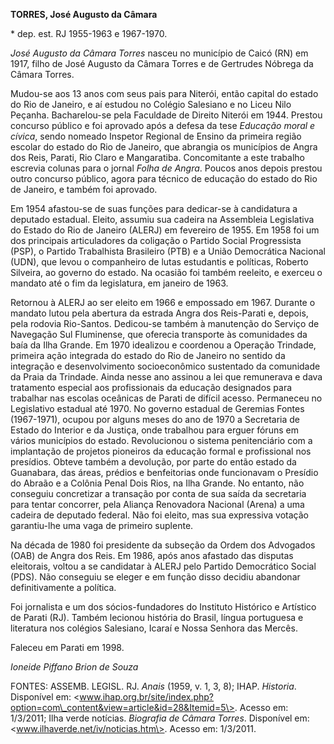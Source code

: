 **TORRES, José Augusto da Câmara**

\* dep. est. RJ 1955-1963 e 1967-1970.

*José Augusto da Câmara Torres* nasceu no município de Caicó (RN) em
1917, filho de José Augusto da Câmara Torres e de Gertrudes Nóbrega da
Câmara Torres.

Mudou-se aos 13 anos com seus pais para Niterói, então capital do estado
do Rio de Janeiro, e aí estudou no Colégio Salesiano e no Liceu Nilo
Peçanha. Bacharelou-se pela Faculdade de Direito Niterói em 1944.
Prestou concurso público e foi aprovado após a defesa da tese *Educação
moral e cívica*, sendo nomeado Inspetor Regional de Ensino da primeira
região escolar do estado do Rio de Janeiro, que abrangia os municípios
de Angra dos Reis, Parati, Rio Claro e Mangaratiba. Concomitante a este
trabalho escrevia colunas para o jornal *Folha de Angra*. Poucos anos
depois prestou outro concurso público, agora para técnico de educação do
estado do Rio de Janeiro, e também foi aprovado.

Em 1954 afastou-se de suas funções para dedicar-se à candidatura a
deputado estadual. Eleito, assumiu sua cadeira na Assembleia Legislativa
do Estado do Rio de Janeiro (ALERJ) em fevereiro de 1955. Em 1958 foi um
dos principais articuladores da coligação o Partido Social Progressista
(PSP), o Partido Trabalhista Brasileiro (PTB) e a União Democrática
Nacional (UDN), que levou o companheiro de lutas estudantis e políticas,
Roberto Silveira, ao governo do estado. Na ocasião foi também reeleito,
e exerceu o mandato até o fim da legislatura, em janeiro de 1963.

Retornou à ALERJ ao ser eleito em 1966 e empossado em 1967. Durante o
mandato lutou pela abertura da estrada Angra dos Reis-Parati e, depois,
pela rodovia Rio-Santos. Dedicou-se também à manutenção do Serviço de
Navegação Sul Fluminense, que oferecia transporte às comunidades da baía
da Ilha Grande. Em 1970 idealizou e coordenou a Operação Trindade,
primeira ação integrada do estado do Rio de Janeiro no sentido da
integração e desenvolvimento socioeconômico sustentado da comunidade da
Praia da Trindade. Ainda nesse ano assinou a lei que remunerava e dava
tratamento especial aos profissionais da educação designados para
trabalhar nas escolas oceânicas de Parati de difícil acesso. Permaneceu
no Legislativo estadual até 1970. No governo estadual de Geremias Fontes
(1967-1971), ocupou por alguns meses do ano de 1970 a Secretaria de
Estado do Interior e da Justiça, onde trabalhou para erguer fóruns em
vários municípios do estado. Revolucionou o sistema penitenciário com a
implantação de projetos pioneiros da educação formal e profissional nos
presídios. Obteve também a devolução, por parte do então estado da
Guanabara, das áreas, prédios e benfeitorias onde funcionavam o Presídio
do Abraão e a Colônia Penal Dois Rios, na Ilha Grande. No entanto, não
conseguiu concretizar a transação por conta de sua saída da secretaria
para tentar concorrer, pela Aliança Renovadora Nacional (Arena) a uma
cadeira de deputado federal. Não foi eleito, mas sua expressiva votação
garantiu-lhe uma vaga de primeiro suplente.

Na década de 1980 foi presidente da subseção da Ordem dos Advogados
(OAB) de Angra dos Reis. Em 1986, após anos afastado das disputas
eleitorais, voltou a se candidatar à ALERJ pelo Partido Democrático
Social (PDS). Não conseguiu se eleger e em função disso decidiu
abandonar definitivamente a política.

Foi jornalista e um dos sócios-fundadores do Instituto Histórico e
Artístico de Parati (RJ). Também lecionou história do Brasil, língua
portuguesa e literatura nos colégios Salesiano, Icaraí e Nossa Senhora
das Mercês.

Faleceu em Parati em 1998.

*Ioneide Piffano Brion de Souza*

FONTES: ASSEMB. LEGISL. RJ. *Anais* (1959, v. 1, 3, 8); IHAP.
*Historia*. Disponível em:
\<www.ihap.org.br/site/index.php?option=com\_content&view=article&id=28&Itemid=5\>.
Acesso em: 1/3/2011; Ilha verde notícias. *Biografia de Câmara Torres*.
Disponível em: \<www.ilhaverde.net/iv/noticias.htm\>. Acesso em:
1/3/2011.
